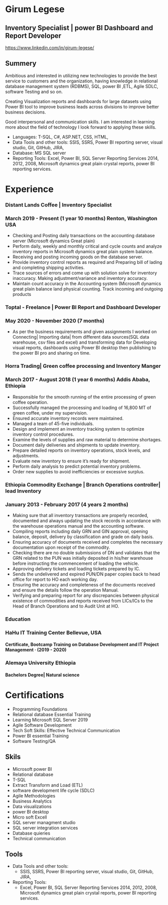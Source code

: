 

# Girum Legese
## Inventory Specialist | power BI Dashboard and Report Developer
https://www.linkedin.com/in/girum-legese/

## Summery

Ambitious and interested in utilizing new technologies to provide the best service to customers and the organization, having knowledge in relational database management system (RDBMS), SQL, power BI ,ETL, Agile SDLC, software Testing and so on.

Creating Visualization reports and dashboards for large datasets using Power BI tool to improve business leads across divisions to improve better business decisions.

Good interpersonal and communication skills. I am interested in learning more about the field of technology I look forward to applying these skills.

+ Languages:  T-SQL, C#, ASP.NET, CSS, HTML,
+ Data Tools and other tools:  SSIS, SSRS, Power BI reporting server, visual studio, Git, GitHub, JIRA,
+ Database: MS SQL server
+ Reporting Tools:  Excel, Power BI, SQL Server Reporting Services 2014, 2012, 2008, Microsoft dynamics great plain crystal reports, power BI reporting services.
# Experience 

### Distant Lands Coffee | Inventory Specialist

### March 2019 - Present (1 year 10 months) Renton, Washington USA

+ Checking and Posting daily transactions on the accounting database server (Microsoft dynamics Great plain)
+ Perform daily, weekly and monthly critical and cycle counts and analyze inventory reports in Microsoft dynamics great plain system balance.
+ Receiving and posting incoming goods on the database server.
+ Provide inventory control reports as required and Preparing bill of lading and completing shipping activities.
+ Trace sources of errors and come up with solution solve for inventory inaccuracy. Making adjustment/variance and inventory accuracy.
+ Maintain count accuracy in the Accounting system (Microsoft dynamics great plain balance land physical counting. Track incoming and outgoing products
### Toptal - Freelance | Power BI Report and Dashboard Developer
### May 2020 - November 2020 (7 months)

+ As per the business requirements and given assignments I worked on Connecting| Importing data| from different data sources(SQL data warehouse, csv files and excel) and transforming data for Developing visual reports, dashboards using Power BI desktop then publishing to the power BI pro and sharing on time.

### Horra Trading| Green coffee processing and Inventory Manger
### March 2017 - August 2018 (1 year 6 months) Addis Ababa, Ethiopia

+ Responsible for the smooth running of the entire processing of green coffee operation.
+ Successfully managed the processing and loading of 16,800 MT of green coffee, under my supervision.
+ Ensured accurate inventory records were maintained.
+ Managed a team of 45-five individuals.
+ Design and implement an inventory tracking system to optimize inventory control procedures.
+ Examine the levels of supplies and raw material to determine shortages.
+ Document daily deliveries and shipments to update inventory.
+ Prepare detailed reports on inventory operations, stock levels, and adjustments.
+ Evaluate new inventory to ensure it’s ready for shipment.
+ Perform daily analysis to predict potential inventory problems.
+ Order new supplies to avoid inefficiencies or excessive surplus.
### Ethiopia Commodity Exchange | Branch Operations controller| lead Inventory
### January 2013 - February 2017 (4 years 2 months)
+ Making sure that all inventory transactions are properly recorded, documented and always updating the stock records in accordance with the warehouse operations manual and the accounting software.
+ Compiling reports including daily GRN and GIN approval, opening balance, deposit, delivery by classification and grade on daily basis.
+ Ensuring accuracy of documents received and completes the necessary documentation upon receipt of the commodity.
+ Checking there are no double submissions of DN and validates that the GRN related to the PUN was initially deposited in his/her warehouse before instructing the commencement of loading the vehicle.
+ Approving delivery tickets and loading tickets prepared by IC.
+ Sends the undelivered and expired PUN/DN paper copies back to head office for report to HO each working day.
+ Ensuring the accuracy and completeness of the documents received and ensure the details follow the operation Manual.
+ Verifying and preparing report for any discrepancies between physical existence of commodities and reports received from LICs/ICs to the Head of Branch Operations and to Audit Unit at HO.
### Education
### HaHu IT Training Center Bellevue, USA
#### Certificate, Bootcamp Training on Database Development and IT Project Management · (2019 - 2020)
### Alemaya University Ethiopia
#### Bachelors Degree| Natural science

# Certifications 
+ Programming Foundations 
+ Relational database Essential Training
+ Learning Microsoft SQL Server 2019
+ Agile Software Development
+ Tech Soft Skills: Effective Technical Communication
+ Power BI essential Training
+ Software Testing/QA
## Skils
+ Microsoft power BI
+ Relational database
+ T-SQL
+ Extract Transform and Load (ETL)
+ software development life cycle (SDLC)
+ Agile Methodologies
+ Business Analytics
+ Data visualizations
+ power BI desktop
+ Micro soft Excell
+ SQL server managment studio
+ SQL server integration services
+ Database quieries
+ Technical communication
## Tools

+ Data Tools and other tools:  
  + SSIS, SSRS, Power BI reporting server, visual studio, Git, GitHub, JIRA,
+ Reporting Tools: 
  + Excel, Power BI, SQL Server Reporting Services 2014, 2012, 2008, Microsoft dynamics great plain crystal reports, power BI reporting services.














